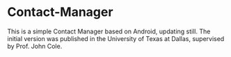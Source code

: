 # Contact-Manager
This is a simple Contact Manager based on Android, updating still.
The initial version was published in the University of Texas at Dallas, supervised by Prof. John Cole.
